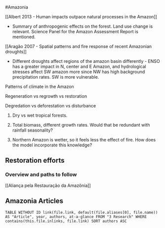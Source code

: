#Amazonia


[[Albert 2013 - Human impacts outpace natural processes in the Amazon]]
- Summary of anthropogenic effects on the forest. Land use change is relevant. Science Panel for the Amazon Assessment Report is mentioned.

[[Aragão 2007 - Spatial patterns and fire response of recent Amazonian droughts]]
- Different droughts affect regions of the amazon basin differently - ENSO has a greater impact in N, center and E Amazon, and hydrological stresses affect SW amazon more since NW has high background precipitation rates. SW is more vulnerable.


Patterns of climate in the Amazon

Regeneration vs regrowth vs restoration 

Degredation vs deforestation vs disturbance

1. Dry vs wet tropical forests.

1. Total biomass, different growth rates. Would that be redundant with rainfall seasonality?

3. Northern Amazon is wetter, so it feels less the effect of fire. How does the model incorporate this knowledge?

## Restoration efforts

### Overview and paths to follow

[[Aliança pela Restauração da Amazônia]]



## Amazonia Articles
```dataview
TABLE WITHOUT ID link(file.link, default(file.aliases[0], file.name)) AS "Article", year, authors, at-a-glance FROM "3 Research" WHERE contains(this.file.inlinks, file.link) SORT authors ASC
```


